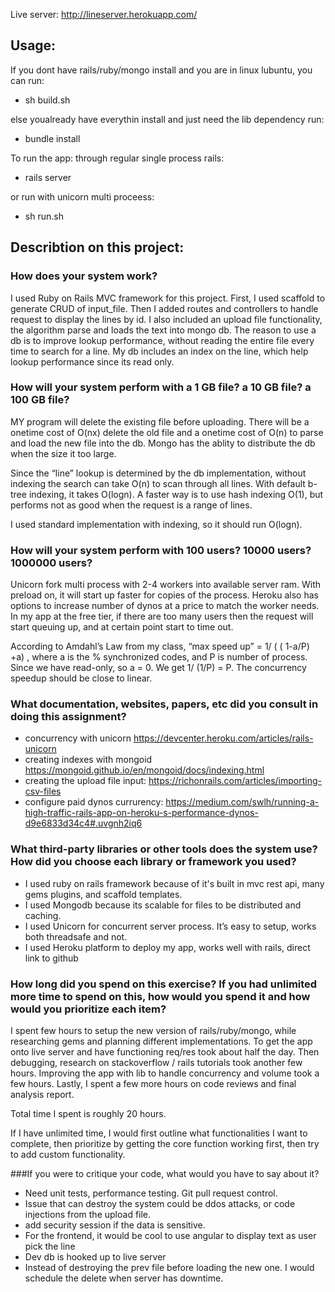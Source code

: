 Live server: http://lineserver.herokuapp.com/
## Usage:
If you dont have rails/ruby/mongo install  and you are in linux lubuntu, you can run:
 * sh build.sh

else youalready have everythin install and just need the lib dependency run:
 * bundle install

To run the app:
through regular single process rails:
 * rails server
 
or run with unicorn multi proceess:
 * sh run.sh

## Describtion on this project:

### How does your system work?
I used Ruby on Rails MVC framework for this project.  First, I used scaffold to generate CRUD of input_file. Then I added routes and controllers to handle request to display the lines by id. I also included an upload file functionality, the algorithm parse and loads the text into mongo db. The reason to use a db is to improve lookup performance, without reading the entire file every time to search for a line. My db includes an index on the line, which help lookup performance since its read only. 

### How will your system perform with a 1 GB file? a 10 GB file? a 100 GB file?
MY program will delete the existing file before uploading. There will be a onetime cost of O(nx) delete the old file and a onetime cost of O(n) to parse and load the new file into the db. Mongo has the ablity to distribute the db when the size it too large. 

Since the “line” lookup is determined by the db implementation, without indexing the search can take O(n) to scan through all lines. With default b-tree indexing, it takes O(logn). A faster way is to use hash indexing O(1), but performs not as good when the request is a range of lines. 

I used standard implementation with indexing, so it should run O(logn).

### How will your system perform with 100 users? 10000 users? 1000000 users?
Unicorn fork multi process with 2-4 workers into available server ram. With preload on, it will start up faster for copies of the process. Heroku also has options to increase number of dynos at a price to match the worker needs. In my app at the free tier, if there are too many users then the request will start queuing up, and at certain point start to time out. 

According to Amdahl’s Law from my class, “max speed up” = 1/ ( ( 1-a/P) +a) , where a is the % synchronized codes, and P is number of process. Since we have read-only, so a = 0. We get 1/ (1/P) = P. The concurrency speedup should be close to linear.

### What documentation, websites, papers, etc did you consult in doing this assignment?
* concurrency with unicorn
https://devcenter.heroku.com/articles/rails-unicorn
* creating indexes with mongoid
https://mongoid.github.io/en/mongoid/docs/indexing.html
* creating the upload file input:
https://richonrails.com/articles/importing-csv-files
* configure paid dynos  currurency:
https://medium.com/swlh/running-a-high-traffic-rails-app-on-heroku-s-performance-dynos-d9e6833d34c4#.uvgnh2iq6

### What third-party libraries or other tools does the system use? How did you choose each library or framework you used?
* I used ruby on rails framework because of it's built in mvc rest api, many gems plugins, and scaffold templates. 
* I used Mongodb because its scalable for files to be distributed and caching.
* I used Unicorn for concurrent server process. It’s easy to setup, works both threadsafe and not.
* I used Heroku platform to deploy my app, works well with rails, direct link to github

### How long did you spend on this exercise? If you had unlimited more time to spend on this, how would you spend it and how would you prioritize each item?
I spent few hours to setup the new version of rails/ruby/mongo, while researching gems and planning different implementations. To get the app onto live server and have functioning req/res took about half the day. Then debugging, research on stackoverflow / rails tutorials took another few hours. Improving the app with lib to handle concurrency and volume took a few hours. Lastly, I spent a few more hours on code reviews and final analysis report.

Total time I spent is roughly 20 hours. 

If I have unlimited time, I would first outline what functionalities I want to complete, then prioritize by getting the core function working first, then try to add custom functionality. 


###If you were to critique your code, what would you have to say about it?
* Need unit tests, performance testing. Git pull request control.
* Issue that can destroy the system could be ddos attacks, or code 
injections from the upload file.
* add security session if the data is sensitive. 
* For the frontend, it would be cool to use angular to display text as user pick the line
* Dev db is hooked up to live server
* Instead of destroying the prev file before loading the new one. I would schedule the delete when server has downtime.



